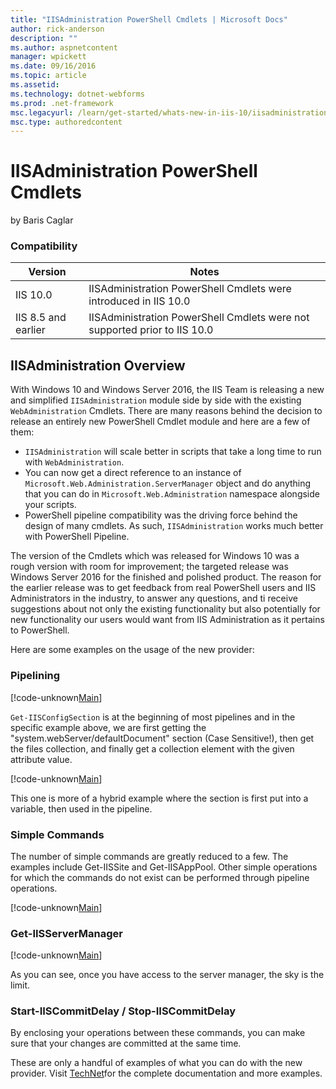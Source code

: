 ```yaml
---
title: "IISAdministration PowerShell Cmdlets | Microsoft Docs"
author: rick-anderson
description: ""
ms.author: aspnetcontent
manager: wpickett
ms.date: 09/16/2016
ms.topic: article
ms.assetid: 
ms.technology: dotnet-webforms
ms.prod: .net-framework
msc.legacyurl: /learn/get-started/whats-new-in-iis-10/iisadministration-powershell-cmdlets
msc.type: authoredcontent
---
```

IISAdministration PowerShell Cmdlets
====================
by Baris Caglar

### Compatibility


| Version | Notes |
| --- | --- |
| IIS 10.0 | IISAdministration PowerShell Cmdlets were introduced in IIS 10.0 |
| IIS 8.5 and earlier | IISAdministration PowerShell Cmdlets were not supported prior to IIS 10.0 |


## IISAdministration Overview

With Windows 10 and Windows Server 2016, the IIS Team is releasing a new and simplified `IISAdministration` module side by side with the existing `WebAdministration` Cmdlets. There are many reasons behind the decision to release an entirely new PowerShell Cmdlet module and here are a few of them:

- `IISAdministration` will scale better in scripts that take a long time to run with `WebAdministration`.
- You can now get a direct reference to an instance of `Microsoft.Web.Administration.ServerManager` object and do anything that you can do in `Microsoft.Web.Administration` namespace alongside your scripts.
- PowerShell pipeline compatibility was the driving force behind the design of many cmdlets. As such, `IISAdministration` works much better with PowerShell Pipeline.

The version of the Cmdlets which was released for Windows 10 was a rough version with room for improvement; the targeted release was Windows Server 2016 for the finished and polished product. The reason for the earlier release was to get feedback from real PowerShell users and IIS Administrators in the industry, to answer any questions, and ti receive suggestions about not only the existing functionality but also potentially for new functionality our users would want from IIS Administration as it pertains to PowerShell.

Here are some examples on the usage of the new provider:

### Pipelining

[!code-unknown[Main](iisadministration-powershell-cmdlets/samples/sample-134411-1.unknown)]

`Get-IISConfigSection` is at the beginning of most pipelines and in the specific example above, we are first getting the &quot;system.webServer/defaultDocument&quot; section (Case Sensitive!), then get the files collection, and finally get a collection element with the given attribute value.

[!code-unknown[Main](iisadministration-powershell-cmdlets/samples/sample-134411-2.unknown)]

This one is more of a hybrid example where the section is first put into a variable, then used in the pipeline.

### Simple Commands

The number of simple commands are greatly reduced to a few. The examples include Get-IISSite and Get-IISAppPool. Other simple operations for which the commands do not exist can be performed through pipeline operations.

[!code-unknown[Main](iisadministration-powershell-cmdlets/samples/sample-134411-3.unknown)]

### Get-IISServerManager

[!code-unknown[Main](iisadministration-powershell-cmdlets/samples/sample-134411-4.unknown)]

As you can see, once you have access to the server manager, the sky is the limit.

### Start-IISCommitDelay / Stop-IISCommitDelay

By enclosing your operations between these commands, you can make sure that your changes are committed at the same time.

These are only a handful of examples of what you can do with the new provider. Visit [TechNet](https://technet.microsoft.com/en-us/library/mt270166.aspx "IISAdministration")for the complete documentation and more examples.